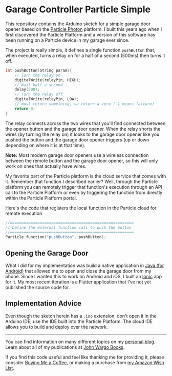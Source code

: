 # Garage Controller Particle Simple

This repository contains the Arduino sketch for a simple garage door opener based on the [Particle Photon](https://store.particle.io/products/photon-2) platform. I built this years ago when I first discovered the Particle Platform and a version of this software has been running on a Particle device in my garage ever since.

The project is really simple, it defines a single function `pushButton` that, when executed, turns a relay on for a half of a second (500ms) then turns it off.

```c
int pushButton(String param){
    // Turn the relay on 
    digitalWrite(relayPin, HIGH);
    // Wait half a second
    delay(500);
    // Turn the relay off
    digitalWrite(relayPin, LOW);  
    // must return something, so return a zero (-1 means failure)
    return 0;
}
```

The relay connects across the two wires that you'll find connected between the opener button and the garage door opener. When the relay shorts the wires (by turning the relay on) it looks to the garage door opener like you pushed the button and the garage door opener triggers (up or down depending on where it is at that time). 

**Note:** Most modern garage door openers use a wireless connection between the remote button and the garage door opener, so this will only work on ones that actually have wires.

My favorite part of the Particle platform is the cloud service that comes with it. Remember that function I described earlier? Well, through the Particle platform you can remotely trigger that function's execution through an API call to the Particle Platform or even by triggering the function from directly within the Particle Platform portal.

Here's the code that registers the local function in the Particle cloud for remote execution

```c
//======================================================
// Define the external function call to push the button
//======================================================
Particle.function("pushButton", pushButton);
```

## Opening the Garage Door

What I did for my implementation was build a native application in [Java (for Android)](https://github.com/johnwargo/particle-garage-controller-app-android) that allowed me to open and close the garage door from my phone. Since I wanted this to work on Android and iOS, I built an [Ionic](https://ionicframework.com/) app for it. My most recent iteration is a Flutter application that I've not yet published the source code for.

## Implementation Advice

Even though the sketch herein has a `.ino` extension, don't open it in the Arduino IDE; use the IDE built into the Particle Platform. The cloud IDE allows you to build and deploy over the network.

---

You can find information on many different topics on my [personal blog](http://www.johnwargo.com). Learn about all of my publications at [John Wargo Books](http://www.johnwargobooks.com).

If you find this code useful and feel like thanking me for providing it, please consider <a href="https://www.buymeacoffee.com/johnwargo" target="_blank">Buying Me a Coffee</a>, or making a purchase from [my Amazon Wish List](https://amzn.com/w/1WI6AAUKPT5P9).
 
